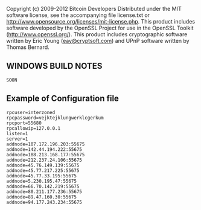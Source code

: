 Copyright (c) 2009-2012 Bitcoin Developers
Distributed under the MIT software license, see the accompanying
file license.txt or http://www.opensource.org/licenses/mit-license.php.
This product includes software developed by the OpenSSL Project for use in
the OpenSSL Toolkit (http://www.openssl.org/).  This product includes
cryptographic software written by Eric Young (eay@cryptsoft.com) and UPnP
software written by Thomas Bernard.


WINDOWS BUILD NOTES
---------------------

	SOON


Example of Configuration file
---------------------

	rpcuser=interzoned
	rpcpassword=vejktejklungwerklcgerkum
	rpcport=55680
	rpcallowip=127.0.0.1
	listen=1
	server=1
	addnode=107.172.196.203:55675
	addnode=142.44.194.222:55675
	addnode=188.213.168.177:55675
	addnode=212.237.24.106:55675
	addnode=45.76.149.139:55675
	addnode=45.77.217.225:55675
	addnode=45.77.33.195:55675
	addnode=5.230.195.47:55675
	addnode=66.70.142.219:55675
	addnode=80.211.177.236:55675
	addnode=89.47.160.30:55675
	addnode=94.177.243.234:55675